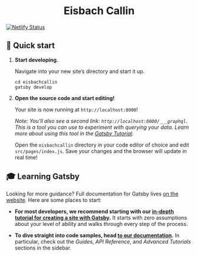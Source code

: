 <h1 align="center">
  Eisbach Callin
</h1>

[![Netlify Status](https://api.netlify.com/api/v1/badges/dcbc01b9-bb70-4494-a9ca-082323a84b7a/deploy-status)](https://app.netlify.com/sites/eisbachcallin/deploys)
    
## 🚀 Quick start

1.  **Start developing.**

    Navigate into your new site’s directory and start it up.

    ```shell
    cd eisbachcallin
    gatsby develop
    ```

1.  **Open the source code and start editing!**

    Your site is now running at `http://localhost:8000`!

    _Note: You'll also see a second link: _`http://localhost:8000/___graphql`_. This is a tool you can use to experiment with querying your data. Learn more about using this tool in the [Gatsby Tutorial](https://www.gatsbyjs.com/docs/tutorial/part-4/#use-graphiql-to-explore-the-data-layer-and-write-graphql-queries)._

    Open the `eisbachcallin` directory in your code editor of choice and edit `src/pages/index.js`. Save your changes and the browser will update in real time!
    
## 🎓 Learning Gatsby

Looking for more guidance? Full documentation for Gatsby lives [on the website](https://www.gatsbyjs.com/). Here are some places to start:

- **For most developers, we recommend starting with our [in-depth tutorial for creating a site with Gatsby](https://www.gatsbyjs.com/tutorial/).** It starts with zero assumptions about your level of ability and walks through every step of the process.

- **To dive straight into code samples, head [to our documentation](https://www.gatsbyjs.com/docs/).** In particular, check out the _Guides_, _API Reference_, and _Advanced Tutorials_ sections in the sidebar.
